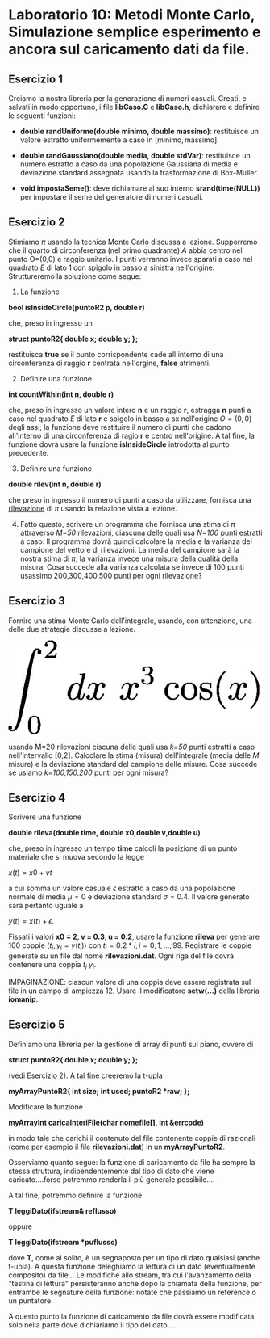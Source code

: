 # Laboratorio 10: Metodi Monte Carlo, Simulazione semplice esperimento e ancora sul caricamento dati da file.

## Esercizio 1

Creiamo la nostra libreria per la generazione di numeri casuali. Creati, e salvati in modo opportuno, i file __libCaso.C__ e __libCaso.h__, dichiarare e definire le seguenti funzioni:

- __double randUniforme(double minimo, double massimo)__: restituisce un valore estratto uniformemente a caso in $[\text{minimo},\text{massimo}]$.

- __double randGaussiano(double media, double stdVar)__: restituisce un numero estratto a caso da una popolazione Gaussiana di media e deviazione standard assegnata usando la trasformazione di Box-Muller.

- __void impostaSeme()__: deve richiamare al suo interno __srand(time(NULL))__ per impostare il seme del generatore di numeri casuali.


## Esercizio 2
Stimiamo $\pi$ usando la tecnica Monte Carlo discussa a lezione. Supporremo che il quarto di  circonferenza (nel primo quadrante) _A_ abbia centro nel punto O=(0,0) e raggio unitario. I punti verranno invece sparati a caso nel quadrato _E_ di lato 1 con spigolo in basso a sinistra nell'origine.  Struttureremo la soluzione come segue:

1. La funzione 

__bool isInsideCircle(puntoR2 p, double r)__

 che, preso in ingresso un 
 
 __struct puntoR2{
   double x;
   double y;
 };__
 
  restituisca __true__ se il punto corrispondente cade all'interno di una circonferenza di raggio __r__ centrata nell'orgine, __false__ atrimenti. 

2. Definire una funzione 

__int countWithin(int n, double r)__

che, preso in ingresso un valore intero __n__ e un raggio __r__, estragga __n__ punti a caso nel quadrato _E_ di lato __r__ e spigolo in basso a sx nell'origine $O=(0,0)$ degli assi; la funzione deve restituire il numero di punti che cadono all'interno di una circonferenza di ragio __r__ e centro nell'origine. A tal fine, la funzione dovrà usare la funzione __isInsideCircle__ introdotta al punto precedente.

3. Definire una funzione

__double rilev(int n, double r)__

che preso in ingresso il numero di punti a caso da utilizzare, fornisca una <u>rilevazione</u> di $\pi$ usando la relazione vista a lezione. 

4. Fatto questo, scrivere un programma che fornisca una stima di $\pi$ attraverso _M=50_ rilevazioni, ciascuna delle quali usa _N=100_ punti estratti a caso. Il programma dovrà quindi calcolare la media e la varianza del campione del vettore di rilevazioni. La media del campione sarà  la nostra stima di $\pi$, la varianza invece una misura della qualità  della misura. Cosa succede alla varianza calcolata se invece di 100 punti usassimo 200,300,400,500  punti per ogni rilevazione?


## Esercizio 3
Fornire una stima Monte Carlo dell'integrale, usando, con attenzione, una delle due strategie discusse a lezione.

 ![](integrale.jpeg)
 
 usando M=20 rilevazioni ciscuna delle quali usa _k=50_ punti estratti a caso nell'intervallo [0,2]. Calcolare la stima (misura) dell'integrale (media delle _M_ misure) e la deviazione standard del campione delle misure. Cosa succede se usiamo _k=100,150,200_ punti per ogni misura? 


 ## Esercizio 4

 Scrivere una funzione

 __double rileva(double time, double x0,double v,double u)__

 che, preso in ingresso un tempo __time__ calcoli la posizione  di un punto materiale che si muova secondo la legge

 $x(t) = x0 + v t$

 a cui somma un valore casuale $\epsilon$  estratto a caso da una popolazione normale di media $\mu=0$ e deviazione standard $\sigma = 0.4$. Il valore generato sarà pertanto uguale a 

 $y(t) = x(t)+ \epsilon$.

 Fissati i valori __x0 = 2, v = 0.3, u = 0.2__, usare la funzione __rileva__ per generare 100 coppie $(t_i,y_i = y(t_i))$ con $t_i = 0.2 * i, i=0,1,\ldots,99$. Registrare le coppie generate su un file dal nome __rilevazioni.dat__. Ogni riga del file dovrà contenere una coppia $t_i$ $y_i$. 
 
 IMPAGINAZIONE: ciascun valore di una coppia deve essere registrata sul file in un campo di ampiezza 12. Usare il modificatore __setw(...)__ della libreria __iomanip__.

 ## Esercizio 5

 Definiamo una libreria per la gestione di array di punti sul piano, ovvero di 

 __struct puntoR2{
   double x;
   double y;
 };__

 (vedi Esercizio 2). A tal fine creeremo la t-upla

 __myArrayPuntoR2{
   int size;
   int used;
   puntoR2 *raw;
 };__

 Modificare la funzione 

 __myArrayInt caricaInteriFile(char nomefile[], int &errcode)__

 in modo tale che carichi il contenuto del file contenente coppie di razionali (come per esempio il file __rilevazioni.dat__) in un __myArrayPuntoR2__.

 Osserviamo quanto segue: la funzione di caricamento da file ha sempre la stessa struttura, indipendentemente dal tipo di dato che viene caricato....forse potremmo renderla il più generale possibile....

 A tal fine, potremmo definire la funzione

 __T leggiDato(ifstream& reflusso)__

 oppure

 __T leggiDato(ifstream *puflusso)__

 dove __T__, come al solito, è un segnaposto per un tipo di dato qualsiasi (anche t-upla). A questa funzione deleghiamo la lettura di un dato (eventualmente composito) da file... Le modifiche allo stream, tra cui l'avanzamento della "testina di lettura" persisteranno anche dopo la chiamata della funzione, per entrambe le segnature della funzione: notate che passiamo un reference o un puntatore.

 A questo punto la funzione di caricamento da file dovrà  essere modificata solo nella parte dove dichiariamo il tipo del dato....